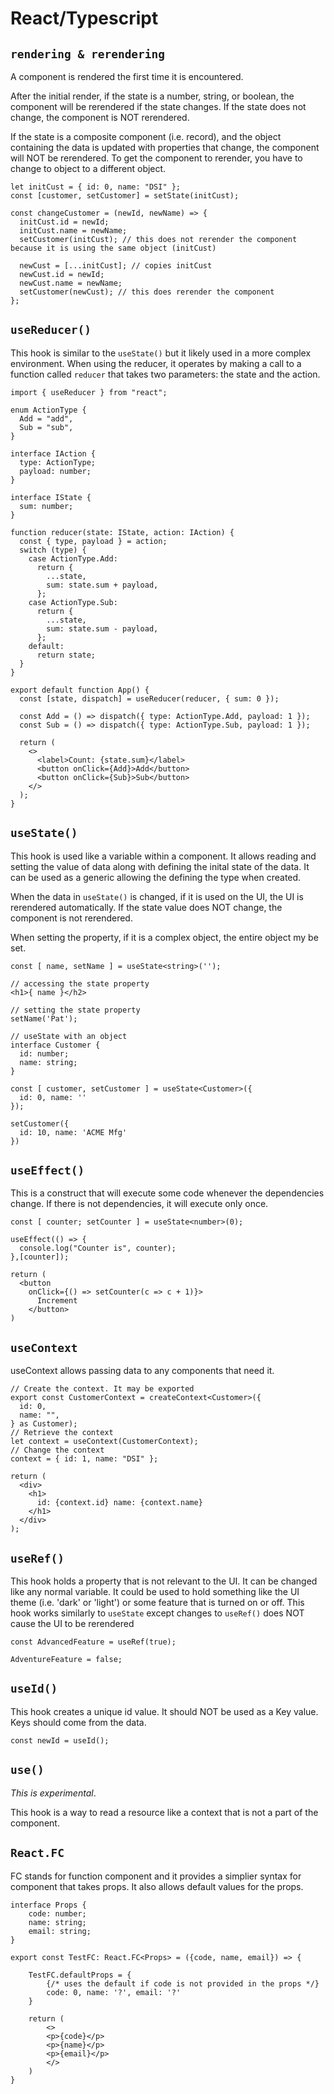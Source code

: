 # React/Typescript

## `rendering & rerendering`

A component is rendered the first time it is encountered.

After the initial render, if the state is a number, string, or boolean, the component will be rerendered if the state changes. If the state does not change, the component is NOT rerendered.

If the state is a composite component (i.e. record), and the object containing the data is updated with properties that change, the component will NOT be rerendered. To get the component to rerender, you have to change to object to a different object.

```tsx
let initCust = { id: 0, name: "DSI" };
const [customer, setCustomer] = setState(initCust);

const changeCustomer = (newId, newName) => {
  initCust.id = newId;
  initCust.name = newName;
  setCustomer(initCust); // this does not rerender the component because it is using the same object (initCust)

  newCust = [...initCust]; // copies initCust
  newCust.id = newId;
  newCust.name = newName;
  setCustomer(newCust); // this does rerender the component
};
```

## `useReducer()`

This hook is similar to the `useState()` but it likely used in a more complex environment. When using the reducer, it operates by making a call to a function called `reducer` that takes two parameters: the state and the action.

```tsx
import { useReducer } from "react";

enum ActionType {
  Add = "add",
  Sub = "sub",
}

interface IAction {
  type: ActionType;
  payload: number;
}

interface IState {
  sum: number;
}

function reducer(state: IState, action: IAction) {
  const { type, payload } = action;
  switch (type) {
    case ActionType.Add:
      return {
        ...state,
        sum: state.sum + payload,
      };
    case ActionType.Sub:
      return {
        ...state,
        sum: state.sum - payload,
      };
    default:
      return state;
  }
}

export default function App() {
  const [state, dispatch] = useReducer(reducer, { sum: 0 });

  const Add = () => dispatch({ type: ActionType.Add, payload: 1 });
  const Sub = () => dispatch({ type: ActionType.Sub, payload: 1 });

  return (
    <>
      <label>Count: {state.sum}</label>
      <button onClick={Add}>Add</button>
      <button onClick={Sub}>Sub</button>
    </>
  );
}
```

## `useState()`

This hook is used like a variable within a component. It allows reading and setting the value of data along with defining the inital state of the data. It can be used as a generic allowing the defining the type when created.

When the data in `useState()` is changed, if it is used on the UI, the UI is rerendered automatically. If the state value does NOT change, the component is not rerendered.

When setting the property, if it is a complex object, the entire object my be set.

```tsx
const [ name, setName ] = useState<string>('');

// accessing the state property
<h1>{ name }</h2>

// setting the state property
setName('Pat');

// useState with an object
interface Customer {
  id: number;
  name: string;
}

const [ customer, setCustomer ] = useState<Customer>({
  id: 0, name: ''
});

setCustomer({
  id: 10, name: 'ACME Mfg'
})
```

## `useEffect()`

This is a construct that will execute some code whenever the dependencies change. If there is not dependencies, it will execute only once.

```tsx
const [ counter; setCounter ] = useState<number>(0);

useEffect(() => {
  console.log("Counter is", counter);
},[counter]);

return (
  <button
    onClick={() => setCounter(c => c + 1)}>
      Increment
    </button>
)
```

## `useContext`

useContext allows passing data to any components that need it.

```tsx
// Create the context. It may be exported
export const CustomerContext = createContext<Customer>({
  id: 0,
  name: "",
} as Customer);
// Retrieve the context
let context = useContext(CustomerContext);
// Change the context
context = { id: 1, name: "DSI" };

return (
  <div>
    <h1>
      id: {context.id} name: {context.name}
    </h1>
  </div>
);
```

## `useRef()`

This hook holds a property that is not relevant to the UI. It can be changed like any normal variable. It could be used to hold something like the UI theme (i.e. 'dark' or 'light') or some feature that is turned on or off. This hook works similarly to `useState` except changes to `useRef()` does NOT cause the UI to be rerendered

```tsx
const AdvancedFeature = useRef(true);

AdventureFeature = false;
```

## `useId()`

This hook creates a unique id value. It should NOT be used as a Key value. Keys should come from the data.

```tsx
const newId = useId();
```

## `use()`

_This is experimental_.

This hook is a way to read a resource like a context that is not a part of the component.

## `React.FC`

FC stands for function component and it provides a simplier syntax for component that takes props. It also allows default values for the props.

```tsx
interface Props {
    code: number;
    name: string;
    email: string;
}

export const TestFC: React.FC<Props> = ({code, name, email}) => {

    TestFC.defaultProps = {
        {/* uses the default if code is not provided in the props */}
        code: 0, name: '?', email: '?'
    }

    return (
        <>
        <p>{code}</p>
        <p>{name}</p>
        <p>{email}</p>
        </>
    )
}
```

